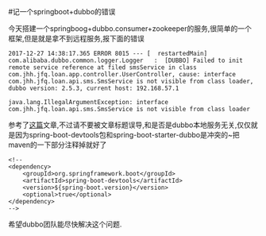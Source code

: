 #记一个springboot+dubbo的错误

今天搭建一个springboog+dubbo.consumer+zookeeper的服务,很简单的一个框架,但是就是拿不到远程服务,报下面的错误
```
2017-12-27 14:38:17.365 ERROR 8015 --- [  restartedMain] com.alibaba.dubbo.common.logger.Logger   :  [DUBBO] Failed to init remote service reference at filed smsService in class com.jhh.jfq.loan.app.controller.UserController, cause: interface com.jhh.jfq.loan.api.sms.SmsService is not visible from class loader, dubbo version: 2.5.3, current host: 192.168.57.1

java.lang.IllegalArgumentException: interface com.jhh.jfq.loan.api.sms.SmsService is not visible from class loader
```
参考了[这篇](http://blog.csdn.net/weigang200820chengdu/article/details/78139180)文章,不过请不要被文章标题误导,和是否是dubbo本地服务无关,仅仅就是因为spring-boot-devtools包和spring-boot-starter-dubbo是冲突的~把maven的一下部分注释掉就好了
```
<!-- 
<dependency>
	<groupId>org.springframework.boot</groupId>
	<artifactId>spring-boot-devtools</artifactId>
	<version>${spring-boot.version}</version>
	<optional>true</optional>
</dependency>
-->
```
希望dubbo团队能尽快解决这个问题.